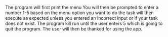 The program will first print the menu 
You will then be prompted to enter a number 1-5 based on the menu option you want to do
the task will then execute as expected unless you entered an incorrect input or
if your task does not exist.
The program kill run until the user enters 5 which is going to quit the program.
The user will then be thanked for using the app.
